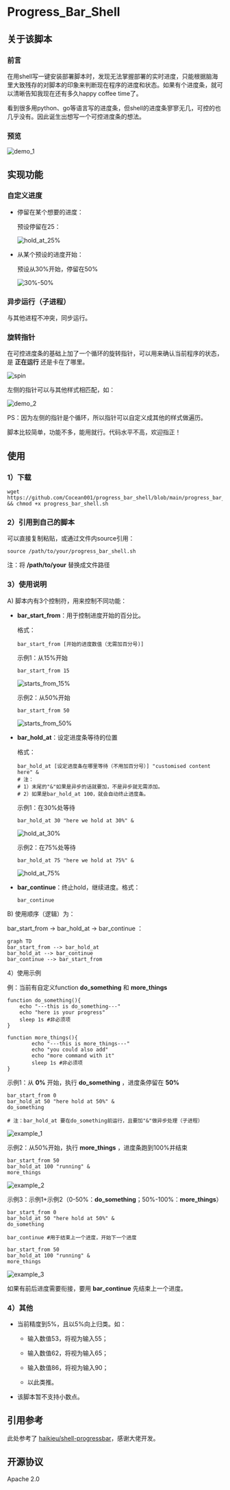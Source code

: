 # Progress_Bar_Shell

## 关于该脚本

### 前言

在用shell写一键安装部署脚本时，发现无法掌握部署的实时进度，只能根据脑海里大致残存的对脚本的印象来判断现在程序的进度和状态。如果有个进度条，就可以清晰告知我现在还有多久happy coffee time了。

看到很多用python、go等语言写的进度条，但shell的进度条寥寥无几，可控的也几乎没有。因此诞生出想写一个可控进度条的想法。

### 预览

![demo_1](demo_gif/demo_1.gif)

## 实现功能

### 自定义进度

- 停留在某个想要的进度：

  预设停留在25：

  ![hold_at_25%](demo_gif/hold_at_25%25.gif)

- 从某个预设的进度开始：

  预设从30%开始，停留在50%

  ![30%-50%](demo_gif/30%25-50%25.gif)

### 异步运行（子进程）

与其他进程不冲突，同步运行。

### 旋转指针

在可控进度条的基础上加了一个循环的旋转指针，可以用来确认当前程序的状态，是 **正在运行** 还是卡在了哪里。

![spin](demo_gif/spin.gif)

左侧的指针可以与其他样式相匹配，如：

![demo_2](demo_gif/demo_2.gif)

PS：因为左侧的指针是个循环，所以指针可以自定义成其他的样式做遍历。

脚本比较简单，功能不多，能用就行。代码水平不高，欢迎指正！



## 使用

### 1）下载

```
wget https://github.com/Cocean001/progress_bar_shell/blob/main/progress_bar_shell.sh && chmod +x progress_bar_shell.sh
```



### 2）引用到自己的脚本

可以直接复制粘贴，或通过文件内source引用：

```
source /path/to/your/progress_bar_shell.sh
```

注：将 **/path/to/your** 替换成文件路径



### 3）使用说明

A) 脚本内有3个控制符，用来控制不同功能：

- **bar_start_from**：用于控制进度开始的百分比。

  格式：

  ```shell
  bar_start_from [开始的进度数值（无需加百分号)]
  ```

  示例1：从15%开始

  ```shell
  bar_start_from 15
  ```

  ![starts_from_15%](demo_gif/starts_from_15%25.gif)

  示例2：从50%开始

  ```
  bar_start_from 50
  ```

  ![starts_from_50%](demo_gif/starts_from_50%25.gif)

  

- **bar_hold_at**：设定进度条等待的位置

  格式：

  ```shell
  bar_hold_at [设定进度条在哪里等待（不用加百分号）] "customised content here" &
  # 注：
  # 1）末尾的"&"如果是异步的话就要加，不是异步就无需添加。
  # 2）如果是bar_hold_at 100，就会自动终止进度条。
  ```

  示例1：在30%处等待

  ```shell
  bar_hold_at 30 "here we hold at 30%" &
  ```

  ![hold_at_30%](demo_gif/hold_at_30%25.gif)

  示例2：在75%处等待

  ```shell
  bar_hold_at 75 "here we hold at 75%" &
  ```

  ![hold_at_75%](demo_gif/hold_at_75%25.gif)

- **bar_continue**：终止hold，继续进度。格式：

  ```shell
  bar_continue
  ```



B) 使用顺序（逻辑）为：

bar_start_from -> bar_hold_at -> bar_continue ：



```mermaid
graph TD
bar_start_from --> bar_hold_at
bar_hold_at --> bar_continue
bar_continue --> bar_start_from

```

4）使用示例

例：当前有自定义function **do_something** 和 **more_things**

```shell
function do_something(){
    echo "---this is do_something---"
    echo "here is your progress"
    sleep 1s #非必须项
}

function more_things(){
		echo "---this is more_things---"
		echo "you could also add"
		echo "more command with it"
		sleep 1s #非必须项
}
```



示例1：从 **0%** 开始，执行 **do_something** ，进度条停留在 **50%**

```shell
bar_start_from 0
bar_hold_at 50 "here hold at 50%" & 
do_something

# 注：bar_hold_at 要在do_something前运行，且要加"&"做异步处理（子进程）
```

![example_1](demo_gif/example_1.gif)

示例2：从50%开始，执行 **more_things** ，进度条跑到100%并结束

```shell
bar_start_from 50
bar_hold_at 100 "running" &
more_things
```

![example_2](demo_gif/example_2.gif)

示例3：示例1+示例2（0-50%：**do_something**；50%-100%：**more_things**）

```shell
bar_start_from 0
bar_hold_at 50 "here hold at 50%" &
do_something

bar_continue #用于结束上一个进度，开始下一个进度

bar_start_from 50
bar_hold_at 100 "running" &
more_things
```

![example_3](https://github.com/Cocean001/progress_bar_shell/blob/main/demo_gif/example_3.gif)

如果有前后进度需要衔接，要用 **bar_continue** 先结束上一个进度。

### 4）其他

- 当前精度到5%，且以5%向上归类。如：

  - 输入数值53，将视为输入55；

  - 输入数值62，将视为输入65；

  - 输入数值86，将视为输入90；
  - 以此类推。

- 该脚本暂不支持小数点。



## 引用参考

此处参考了  [haikieu/shell-progressbar](https://github.com/haikieu/shell-progressbar)，感谢大佬开发。



## 开源协议

Apache 2.0
